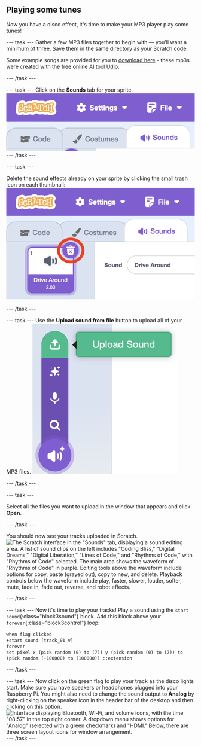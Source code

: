 ## Playing some tunes

Now you have a disco effect, it's time to make your MP3 player play some tunes!

--- task ---
Gather a few MP3 files together to begin with — you'll want a minimum of three. Save them in the same directory as your Scratch code. 

Some example songs are provided for you to [download here](https://rpf.io/p/en/sensehat-scratch-mp3-player-go) - these mp3s were created with the free online AI tool [Udio](https://www.udio.com/). 

--- /task ---

--- task ---
Click on the **Sounds** tab for your sprite.
![A portion of the Scratch programming interface with a purple header showing the Scratch logo, "Settings" with a gear icon, and "File" with a file icon. Below, there are three tab options labeled "Code," "Costumes," and "Sounds," with "Sounds" highlighted in purple.](images/sounds_tab.png)
--- /task ---

--- task ---

Delete the sound effects already on your sprite by clicking the small trash icon on each thumbnail:
![Scratch programming interface showing the "Sounds" tab selected. A sound clip labeled "Drive Around" with a duration of 2.00 seconds is visible, with a speaker icon and a trash icon circled in red indicating the delete option. The header displays the Scratch logo, "Settings" with a gear icon, and "File" with a file icon.](images/delete_sound.png)

--- /task ---

--- task ---
Use the **Upload sound from file** button to upload all of your MP3 files.
![Vertical toolbar in the Scratch "Sounds" tab showing icons for uploading a sound (with a green tooltip labeled "Upload Sound"), sound effects, recording a sound, searching for sounds, and selecting sounds (highlighted in purple at the bottom).](images/sound-upload.png)

--- /task ---

--- task ---

Select all the files you want to upload in the window that appears and click **Open**.

--- /task ---

You should now see your tracks uploaded in Scratch.
![The Scratch interface in the "Sounds" tab, displaying a sound editing area. A list of sound clips on the left includes "Coding Bliss," "Digital Dreams," "Digital Liberation," "Lines of Code," and "Rhythms of Code," with "Rhythms of Code" selected. The main area shows the waveform of "Rhythms of Code" in purple. Editing tools above the waveform include options for copy, paste (grayed out), copy to new, and delete. Playback controls below the waveform include play, faster, slower, louder, softer, mute, fade in, fade out, reverse, and robot effects.](images/sounds.png)

--- /task ---

--- task ---
Now it's time to play your tracks! Play a sound using the `start sound`{:class="block3sound"} block. Add this block above your `forever`{:class="block3control"} loop:

```blocks3
when flag clicked
+start sound [track_01 v]
forever
set pixel x (pick random (0) to (7)) y (pick random (0) to (7)) to (pick random (-100000) to (100000)) ::extension
```
--- /task ---

--- task ---
Now click on the green flag to play your track as the disco lights start. Make sure you have speakers or headphones plugged into your Raspberry Pi. You might also need to change the sound output to **Analog** by right-clicking on the speaker icon in the header bar of the desktop and then clicking on this option.
![Interface displaying Bluetooth, Wi-Fi, and volume icons, with the time "08:57" in the top right corner. A dropdown menu shows options for "Analog" (selected with a green checkmark) and "HDMI." Below, there are three screen layout icons for window arrangement.](images/analog.png)
--- /task ---

